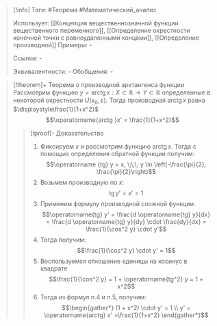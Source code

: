 > [!info]
> Тэги: #Теорема #Математический_анализ   
> 
> Использует: [[Концепция вещественнозначной функции вещественного переменного]], [[Определение окрестности конечной точки с равноудаленными концами]], [[Определение производной]]
> Примеры: *-*
> 
> Ссылки: *-*
> 
> Эквивалентности: *-*
> Обобщения: *-*

> [!theorem]+ Теорема о производной арктангенса функции
> Рассмотрим функцию $y = \operatorname{arctg }x:X \subset \mathbb{R}\rightarrow Y \subset \mathbb{R}$ определенные в некоторой окрестности $U(x_0, \varepsilon)$. Тогда производная $\operatorname{arctg }x$ равна $\displaystyle\frac{1}{1+x^2}$ $$\operatorname{arctg }x' =  \frac{1}{1+x^2}$$
> > [!proof]- Доказательство
> > 1. Фиксируем $x$ и рассмотрим функцию $\operatorname{arctg }x$. Тогда с помощью определения обратной функции получим: $$\operatorname {tg} y = x, \;\;\; y \in \left(-\frac{\pi}{2}; \frac{\pi}{2}\right)$$
> > 2. Возьмем производную по $x$: $$\operatorname{tg} y' = x' = 1$$
> > 3. Применим формулу производной сложной функции: $$\operatorname{tg} y' = \frac{d \operatorname{tg} y}{dx} = \frac{d \operatorname{tg} y}{dy} \cdot \frac{dy}{dx} = \frac{1}{\cos^2 y} \cdot y'$$
> > 4. Тогда получим: $$\frac{1}{\cos^2 y} \cdot y' = 1$$
> > 5. Воспользуемся отношение единицы на косинус в квадрате $$\frac{1}{\cos^2 y} = 1 + \operatorname{tg^2} y = 1 + x^2$$ 
> > 6. Тогда из формул п.4 и п.5, получим: $$\begin{gather*} (1 + x^2) \cdot y' = 1 \\ y' = \operatorname{arctg} x' =\frac{1}{1+x^2} \end{gather*}$$
